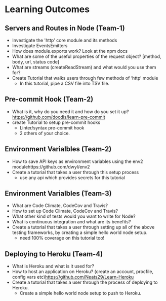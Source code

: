 # Learning Outcomes

## Servers and Routes in Node (Team-1)

- Investigate the 'http' core module and its methods
- Investigate EventsEmitters
- How does module.exports work? Look at the npm docs
- What are some of the useful properties of the request object? [method, body, url, status code]
- What are streams (createReadStream) and what would you use them for?
- Create Tutorial that walks users through few methods of ‘http’ module
    - In this tutorial, pipe a CSV file into TSV file.

## Pre-commit Hook (Team-2)

- What is it, why do you need it and how do you set it up? https://github.com/docdis/learn-pre-commit
- create Tutorial to setup pre-commit hooks
    - Linter/syntax pre-commit hook
    - 2 others of your choice.

## Environment Varialbles (Team-2)

- How to save API keys as environment variables using the env2 modulehttps://github.com/dwyl/env2
- Create a tutorial that takes a user through this setup process
    - use any api which provides secrets for this tutorial

## Environment Varialbles (Team-3)

- What are Code Climate, CodeCov and Travis?
- How to set up Code Climate, CodeCov and Travis?
- What other kind of tests would you want to write for Node?
- What is continuous integration and what are its benefits?
- Create a tutorial that takes a user through setting up all of the above testing frameworks, by creating a simple hello world node setup.
    - need 100% coverage on this tutorial too!

## Deploying to Heroku (Team-4)

- What is Heroku and what is it used for?
- How to host an application on Heroku? (create an account, procfile, config vars etc)https://github.com/Neats29/Learn-Heroku
- Create a tutorial that takes a user through the process of deploying to Heroku.
    - Create a simple hello world node setup to push to Heroku.
